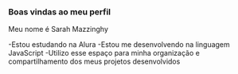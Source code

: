 ### Boas vindas ao meu perfil

Meu nome é Sarah Mazzinghy

-Estou estudando na Alura
-Estou me desenvolvendo na linguagem JavaScript
-Utilizo esse espaço para minha organização e compartilhamento dos meus projetos desenvolvidos
